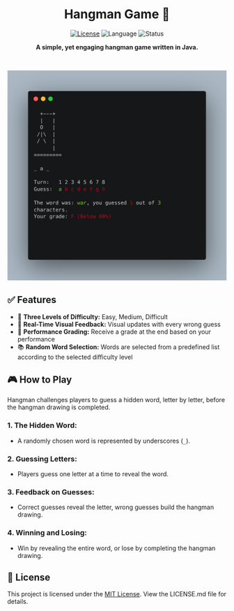 <h1 align="center">Hangman Game 🤔</h1>

<p align="center">
  <a href="#license"><img src="https://img.shields.io/badge/License-MIT-blue" alt="License"></a>
  <img src="https://img.shields.io/badge/Language-Java-green" alt="Language">
  <img src="https://img.shields.io/badge/status-alpha-red" alt="Status">
</p>

<p align="center"><b>A simple, yet engaging hangman game written in Java.</b></p>

<br>

<p align="center">
  <img src="https://github.com/ffreydl/hangman/blob/main/assets/img/preview.png?raw=true" alt="Hangman">
</p>

## ✅ Features

- 💪 **Three Levels of Difficulty:** Easy, Medium, Difficult
- 👀 **Real-Time Visual Feedback:** Visual updates with every wrong guess
- 💯 **Performance Grading:** Receive a grade at the end based on your performance
- 📚 **Random Word Selection:** Words are selected from a predefined list according to the selected difficulty level

## 🎮 How to Play

Hangman challenges players to guess a hidden word, letter by letter, before the hangman drawing is completed. 

### 1. **The Hidden Word:**
   - A randomly chosen word is represented by underscores (`_`).

### 2. **Guessing Letters:**
   - Players guess one letter at a time to reveal the word.

### 3. **Feedback on Guesses:**
   - Correct guesses reveal the letter, wrong guesses build the hangman drawing.

### 4. **Winning and Losing:**
   - Win by revealing the entire word, or lose by completing the hangman drawing.

## 📝 License

This project is licensed under the [MIT License](https://choosealicense.com/licenses/mit/). View the LICENSE.md file for details.
